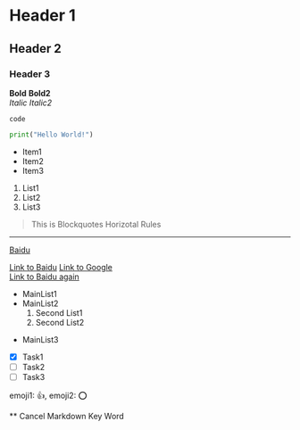# Header 1
## Header 2
### Header 3
**Bold** __Bold2__  
_Italic_ *Italic2*

`code`  
``` python
print("Hello World!")
```
* Item1
* Item2
* Item3
1. List1
2. List2
3. List3
> This is Blockquotes
Horizotal Rules
***
[Baidu](www.baidu.com)

[Link to Baidu][1]
[Link to Google][2]  
[Link to Baidu again][1]

[1]:https://www.baidu.com  
[2]:https://www.google.com  
- MainList1
- MainList2
  1. Second List1
  2. Second List2
+ MainList3

- [x] Task1
- [ ] Task2
- [ ] Task3

emoji1: :+1:, emoji2: :o:

\*\* Cancel Markdown Key Word